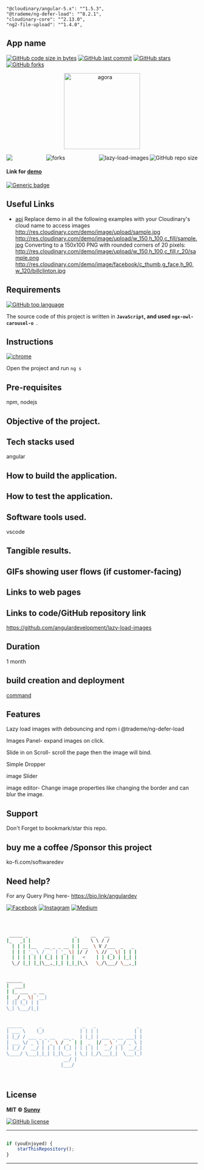     "@cloudinary/angular-5.x": "^1.5.3",
    "@trademe/ng-defer-load": "^8.2.1",
    "cloudinary-core": "^2.13.0",
    "ng2-file-upload": "^1.4.0",

## App name

[![GitHub code size in bytes](https://img.shields.io/github/languages/code-size/angulardevelopment/lazy-load-images?logo=github&style=social)](https://github.com/angulardevelopment/) [![GitHub last commit](https://img.shields.io/github/last-commit/angulardevelopment/lazy-load-images?style=social&logo=git)](https://github.com/angulardevelopment/) [![GitHub stars](https://img.shields.io/github/stars/angulardevelopment/lazy-load-images?style=social)](https://github.com/angulardevelopment/lazy-load-images/stargazers) [![GitHub forks](https://img.shields.io/github/forks/angulardevelopment/lazy-load-images?style=social&logo=git)](https://github.com/angulardevelopment/lazy-load-images/network)

<p align="center">
<a href="#">
<img src="src/assets/download.jpg" width="200px" alt="agora"/>
</a>
</p>

<img align="left" src="http://estruyf-github.azurewebsites.net/api/VisitorHit?user=angulardevelopment&repo=lazy-load-images&countColorcountColor&countColor=%237B1E7B"/>
<img align="right" src="https://img.shields.io/github/repo-size/angulardevelopment/lazy-load-images?style=for-the-badge&logo=appveyor" alt="GitHub repo size"/>

<img align="right" alt="lazy-load-images" src="https://socialify.git.ci/angulardevelopment/lazy-load-images/image?font=Inter&forks=1&issues=1&logo=https%3A%2F%2Fencrypted-tbn0.gstatic.com%2Fimages%3Fq%3Dtbn%3AANd9GcT3XNTrF7bUh1kkqV4M7IacbSBLCqgmDAhyVV-Nf7X6nlWhB4eL4-7CfDPaxC0LmyEqX6o%26usqp%3DCAU&name=1&owner=1&pattern=Floating%20Cogs&pulls=1&stargazers=1&theme=Dark" />

<p align="center">
<img src="https://forthebadge.com/images/badges/built-with-love.svg" alt=" forks"/>
</p>

#### Link for [demo](#) 
[![Generic badge](https://img.shields.io/badge/view-demo-orange)](#)

## Useful Links
- [api](#)
Replace demo in all the following examples with your Cloudinary's cloud name to access images
http://res.cloudinary.com/demo/image/upload/sample.jpg
http://res.cloudinary.com/demo/image/upload/w_150,h_100,c_fill/sample.jpg
Converting to a 150x100 PNG with rounded corners of 20 pixels:
http://res.cloudinary.com/demo/image/upload/w_150,h_100,c_fill,r_20/sample.png
http://res.cloudinary.com/demo/image/facebook/c_thumb,g_face,h_90,w_120/billclinton.jpg

## Requirements

[![GitHub top language](https://img.shields.io/github/languages/top/angulardevelopment/lazy-load-images?logo=html&style=social)](https://github.com/angulardevelopment/)

The source code of this project is written in **`JavaScript`, and used `ngx-owl-carousel-o
`**. 

## Instructions

[![chrome](https://img.shields.io/badge/Open-project-lightgrey.svg?logo=google-chrome&style=popout&logoColor=red)](#)

Open the project and run `ng s` 

## Pre-requisites
npm, nodejs
## Objective of the project.

## Tech stacks used
angular
## How to build the application.

## How to test the application.

## Software tools used.
vscode
## Tangible results.

## GIFs showing user flows (if customer-facing)

## Links to web pages

## Links to code/GitHub repository link
https://github.com/angulardevelopment/lazy-load-images
## Duration
1 month
## build creation and deployment
[command](#)
## Features
Lazy load images with debouncing and
npm i @trademe/ng-defer-load  

Images Panel- expand images on click.

Slide in on Scroll-  scroll the page then the image will bind.

Simple Dropper

image Slider

image editor- Change image properties like changing the border and can blur the image.



## Support
Don't Forget to bookmark/star this repo.

## buy me a coffee /Sponsor this project
ko-fi.com/softwaredev

## Need help?
For any Query Ping here- 
https://bio.link/angulardev

[![Facebook](https://img.shields.io/badge/Facebook-add-blue.svg?logo=facebook&logoColor=white)](https://www.facebook.com/learnangular2plus/) [![Instagram](https://img.shields.io/badge/Instagram-follow-purple.svg?logo=instagram&logoColor=white)](https://www.instagram.com/angular_development/) [![Medium](https://img.shields.io/badge/Medium-follow-black.svg?logo=medium&logoColor=white)](https://eraoftech.medium.com/ )


```bash



 _____ _                 _     __   __            
|_   _| |               | |    \ \ / /            
  | | | |__   __ _ _ __ | | __  \ V /___  _   _   
  | | | '_ \ / _` | '_ \| |/ /   \ // _ \| | | |  
  | | | | | | (_| | | | |   <    | | (_) | |_| |  
  \_/ |_| |_|\__,_|_| |_|_|\_\   \_/\___/ \__,_|  
                                                  
                                                  
______                                            
|  ___|                                           
| |_ ___  _ __                                    
|  _/ _ \| '__|                                   
| || (_) | |                                      
\_| \___/|_|                                      
                                                  
                                                  
______      _               _   _               _ 
| ___ \    (_)             | | | |             | |
| |_/ / ___ _ _ __   __ _  | |_| | ___ _ __ ___| |
| ___ \/ _ \ | '_ \ / _` | |  _  |/ _ \ '__/ _ \ |
| |_/ /  __/ | | | | (_| | | | | |  __/ | |  __/_|
\____/ \___|_|_| |_|\__, | \_| |_/\___|_|  \___(_)
                     __/ |                        
                    |___/                         

 


```

## License

**MIT &copy; [Sunny](https://github.com/angulardevelopment/lazy-load-images/blob/master/LICENSE)**

[![GitHub license](https://img.shields.io/github/license/angulardevelopment/lazy-load-images?style=social&logo=github)](https://github.com/angulardevelopment/lazy-load-images/blob/master/LICENSE) 

---------

```javascript

if (youEnjoyed) {
    starThisRepository();
}

```

-----------


